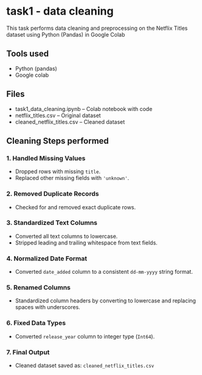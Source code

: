 # task1 - data cleaning

This task performs data cleaning and preprocessing on the Netflix Titles dataset using Python (Pandas) in Google Colab

## Tools used 
- Python (pandas) 
- Google colab

## Files
- task1_data_cleaning.ipynb  –  Colab notebook with code
- netflix_titles.csv  –  Original dataset
- cleaned_netflix_titles.csv  –  Cleaned dataset

## Cleaning Steps performed
### 1. Handled Missing Values
- Dropped rows with missing `title`.
- Replaced other missing fields with `'unknown'`.

### 2. Removed Duplicate Records
- Checked for and removed exact duplicate rows.

### 3. Standardized Text Columns
- Converted all text columns to lowercase.
- Stripped leading and trailing whitespace from text fields.

### 4. Normalized Date Format
- Converted `date_added` column to a consistent `dd-mm-yyyy` string format.

### 5. Renamed Columns
- Standardized column headers by converting to lowercase and replacing spaces with underscores.

### 6. Fixed Data Types
- Converted `release_year` column to integer type (`Int64`).

### 7. Final Output
- Cleaned dataset saved as: `cleaned_netflix_titles.csv`
